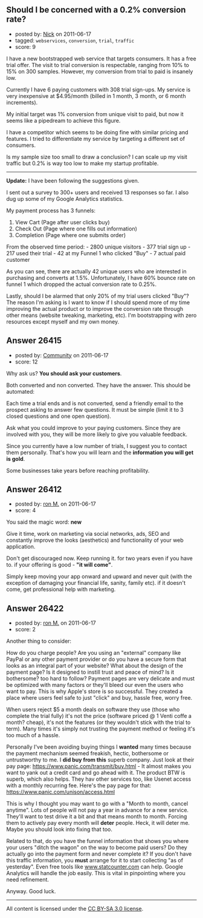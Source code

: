 ## Should I be concerned with a 0.2% conversion rate? 

- posted by: [Nick](https://stackexchange.com/users/-1/11400-nick) on 2011-06-17
- tagged: `webservices`, `conversion`, `trial`, `traffic`
- score: 9


I have a new bootstrapped web service that targets consumers. It has a free trial offer. The visit to trial conversion is respectable, ranging from 10% to 15% on 300 samples. However, my conversion from trial to paid is insanely low.

Currently I have 6 paying customers with 308 trial sign-ups. My service is very inexpensive at $4.95/month (billed in 1 month, 3 month, or 6 month increments).

My initial target was 1% conversion from unique visit to paid, but now it seems like a pipedream to achieve this figure.

I have a competitor which seems to be doing fine with similar pricing and features. I tried to differentiate my service by targeting a different set of consumers.

Is my sample size too small to draw a conclusion? I can scale up my visit traffic but 0.2% is way too low to make my startup profitable.


----------


**Update:** I have been following the suggestions given. 

I sent out a survey to 300+ users and received 13 responses so far. I also dug up some of my Google Analytics statistics. 

My payment process has 3 funnels:

 1. View Cart (Page after user clicks buy)
 2. Check Out (Page where one fills out information)
 3. Completion (Page where one submits order)

From the observed time period: - 2800 unique visitors - 377 trial sign up - 217 used their trial - 42 at my Funnel 1 who clicked "Buy" - 7 actual paid customer

As you can see, there are actually 42 unique users who are interested in purchasing and converts at 1.5%. Unfortunately, I have 60% bounce rate on funnel 1 which dropped the actual conversion rate to 0.25%.

Lastly, should I be alarmed that only 20% of my trial users clicked "Buy"? The reason I'm asking is I want to know if I should spend more of my time improving the actual product or to improve the conversion rate through other means (website tweaking, marketing, etc). I'm bootstrapping with zero resources except myself and my own money.



## Answer 26415

- posted by: [Community](https://stackexchange.com/users/-1/-1-community) on 2011-06-17
- score: 12

Why ask us? **You should ask your customers**.

Both converted and non converted. They have the answer. This should be automated:

Each time a trial ends and is not converted, send a friendly email to the prospect asking to answer few questions. It must be simple (limit it to 3 closed questions and one open question).

Ask what you could improve to your paying customers. Since they are involved with you, they will be more likely to give you valuable feedback. 

Since you currently have a low number of trials, I suggest you to contact them personally. That's how you will learn and the **information you will get is gold**.

Some businesses take years before reaching profitability.


## Answer 26412

- posted by: [ron M.](https://stackexchange.com/users/-1/2122-ron-m) on 2011-06-17
- score: 4

You said the magic word: **new**

Give it time, work on marketing via social networks, ads, SEO and constantly improve the looks (aesthetics) and functionality of your web application.

Don't get discouraged now. Keep running it. for two years even if you have to. if your offering is good - **"it will come"**.

Simply keep moving your app onward and upward and never quit (with the exception of damaging your financial life, sanity, family etc). if it doesn't come, get professional help with marketing.




## Answer 26422

- posted by: [ron M.](https://stackexchange.com/users/-1/2122-ron-m) on 2011-06-17
- score: 2

Another thing to consider:

How do you charge people? Are you using an "external" company like PayPal or any other payment provider or do you have a secure form that looks as an integral part of your website? What about the design of the payment page? Is it designed to instill trust and peace of mind? Is it bothersome? too hard to follow? Payment pages are very delicate and must be optimized with many factors or they'll bleed our even the users who want to pay. This is why Apple's store is so successful. They created a place where users feel safe to just "click" and buy, hassle free, worry free. 

When users reject $5 a month deals on software they use (those who complete the trial fully) it's not the price (software priced @ 1 Venti coffe a month? cheap), it's not the features (or they wouldn't stick with the trial to term). Many times it's simply not trusting the payment method or feeling it's too much of a hassle. 

Personally I've been avoiding buying things I **wanted** many times because the payment mechanism seemed freakish, hectic, bothersome or untrustworthy to me. I **did buy from this** superb company. Just look at their pay page: https://www.panic.com/transmit/buy.html - It almost makes you want to yank out a credit card and go ahead with it. The product BTW is superb, which also helps. They hav other services too, like Usenet access with a monthly recurring fee. Here's the pay page for that: https://www.panic.com/unison/access.html

This is why I thought you may want to go with a "Month to month, cancel anytime". Lots of people will not pay a year in advance for a new service. They'll want to test drive it a bit and that means month to month. Forcing them to actively pay every month will **deter** people. Heck, it will deter me. Maybe you should look into fixing that too. 

Related to that, do you have the funnel information that shows you where your users "ditch the wagon" on the way to become paid users? Do they actually go into the payment form and never complete it? If you don't have this traffic information, you **must** arrange for it to start collecting "as of yesterday". Even free tools like www.statcounter.com can help. Google Analytics will handle the job easily. This is vital in pinpointing where you need refinement.

Anyway. Good luck.



---

All content is licensed under the [CC BY-SA 3.0 license](https://creativecommons.org/licenses/by-sa/3.0/).
